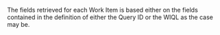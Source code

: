 The fields retrieved for each Work Item is based either on the fields contained in the definition of either the Query ID or the WIQL as the case may be.